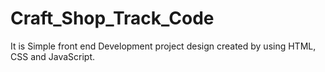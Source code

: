 # Craft_Shop_Track_Code
It is Simple front end Development project design created by using HTML, CSS and JavaScript.
